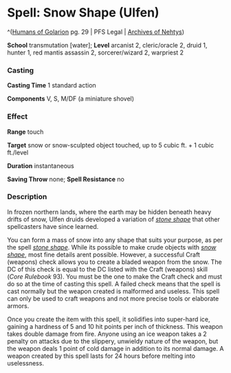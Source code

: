 # Spell: Snow Shape (Ulfen)

^([Humans of Golarion][ss-ulfen-snow-shape-] pg. 29 | PFS Legal | [Archives of Nehtys][sn-ulfen-snow-shape-])

**School** transmutation [water]; **Level** arcanist 2, cleric/oracle 2, druid 1, hunter 1, red mantis assassin 2, sorcerer/wizard 2, warpriest 2

### Casting

**Casting Time** 1 standard action  

**Components** V, S, M/DF (a miniature shovel)

### Effect

**Range** touch  

**Target** snow or snow-sculpted object touched, up to 5 cubic ft. + 1 cubic ft./level  

**Duration** instantaneous  

**Saving Throw** none; **Spell Resistance** no

### Description

In frozen northern lands, where the earth may be hidden beneath heavy drifts of snow, Ulfen druids developed a variation of _[stone shape]_ that other spellcasters have since learned.  

You can form a mass of snow into any shape that suits your purpose, as per the spell _[stone shape]_. While its possible to make crude objects with _[snow shape]_, most fine details arent possible. However, a successful Craft (weapons) check allows you to create a bladed weapon from the snow. The DC of this check is equal to the DC listed with the Craft (weapons) skill (_Core Rulebook_ 93). You must be the one to make the Craft check and must do so at the time of casting this spell. A failed check means that the spell is cast normally but the weapon created is malformed and useless. This spell can only be used to craft weapons and not more precise tools or elaborate armors.  

Once you create the item with this spell, it solidifies into super-hard ice, gaining a hardness of 5 and 10 hit points per inch of thickness. This weapon takes double damage from fire. Anyone using an ice weapon takes a 2 penalty on attacks due to the slippery, unwieldy nature of the weapon, but the weapon deals 1 point of cold damage in addition to its normal damage. A weapon created by this spell lasts for 24 hours before melting into uselessness.

[ss-ulfen-snow-shape-]: http://paizo.com/store/games/rolep
[sn-ulfen-snow-shape-]: http://www.archivesofnethys.com/SpellDisplay.aspx?ItemName=Snow%20Shape%20%28Ulfen%29
[stone shape]: http://www.archivesofnethys.com/SpellDisplay.aspx?ItemName=stone%20shape
[snow shape]: http://www.archivesofnethys.com/SpellDisplay.aspx?ItemName=snow%20shape